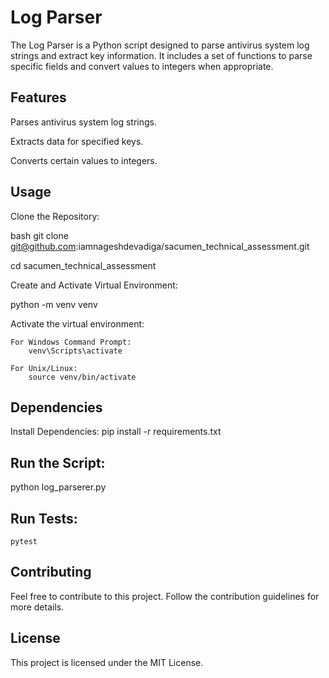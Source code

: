 
# Log Parser

The Log Parser is a Python script designed to parse antivirus system log strings and extract key information. It includes a set of functions to parse specific fields and convert values to integers when appropriate.

## Features
Parses antivirus system log strings.

Extracts data for specified keys.

Converts certain values to integers.
## Usage

Clone the Repository:

bash git clone
git@github.com:iamnageshdevadiga/sacumen_technical_assessment.git

cd  sacumen_technical_assessment

Create and Activate Virtual Environment:

python -m venv venv

Activate the virtual environment:
    
    For Windows Command Prompt:
        venv\Scripts\activate
    
    For Unix/Linux:
        source venv/bin/activate


## Dependencies

Install Dependencies:
    pip install -r requirements.txt


## Run the Script:

python log_parserer.py

## Run Tests:  
    pytest 

## Contributing 

Feel free to contribute to this project. Follow the contribution guidelines for more details.


## License 


This project is licensed under the MIT License.